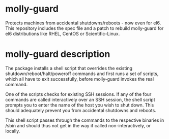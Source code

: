 molly-guard
===========

Protects machines from accidental shutdowns/reboots - now even for el6.
This repository includes the spec file and a patch to rebuild molly-guard
for el6 distributions like RHEL, CentOS or Scientific-Linux.

molly-guard description
=======================

The package installs a shell script that overrides the existing
shutdown/reboot/halt/poweroff commands and first runs a set of scripts, which
all have to exit successfully, before molly-guard invokes the real command.

One of the scripts checks for existing SSH sessions. If any of the four
commands are called interactively over an SSH session, the shell script
prompts you to enter the name of the host you wish to shut down. This should
adequately prevent you from accidental shutdowns and reboots.

This shell script passes through the commands to the respective binaries in
/sbin and should thus not get in the way if called non-interactively, or
locally.

